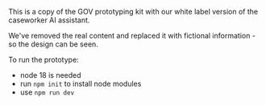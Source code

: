 This is a copy of the GOV prototyping kit with our white label version of the caseworker AI assistant. 

We've removed the real content and replaced it with fictional information - so the design can be seen. 

To run the prototype:
- node 18 is needed
- run `npm init` to install node modules
- use `npm run dev`
